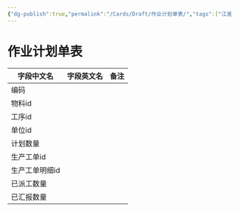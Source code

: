 ```yaml
---
{"dg-publish":true,"permalink":"/Cards/Draft/作业计划单表/","tags":["江淮毅昌/蝶创I-MES/MES"]}
---
```



# 作业计划单表

| **字段中文名** | **字段英文名** | **备注** |
| --------- | --------- | ------ |
| 编码        |           |        |
| 物料id      |           |        |
| 工序id      |           |        |
| 单位id      |           |        |
| 计划数量      |           |        |
| 生产工单id    |           |        |
| 生产工单明细id  |           |        |
| 已派工数量     |           |        |
| 已汇报数量     |           |        |
